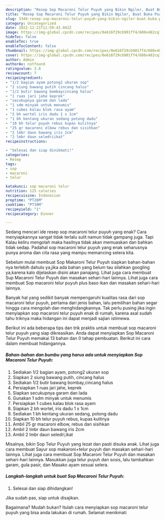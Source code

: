 ```yaml
---
description: "Resep Sop Macaroni Telur Puyuh yang Bikin Ngiler, Buat Buka Puasa Lezat"
title: "Resep Sop Macaroni Telur Puyuh yang Bikin Ngiler, Buat Buka Puasa Lezat"
slug: 3349-resep-sop-macaroni-telur-puyuh-yang-bikin-ngiler-buat-buka-puasa-lezat
category: Uncategorized
date: 2022-12-21T11:59:43.042Z
image: https://img-global.cpcdn.com/recipes/0e616f29cb901ff4/680x482cq70/sop-macaroni-telur-puyuh-foto-resep-utama.jpg
hideToc: false
enableToc: true
enableTocContent: false
thumbnail: https://img-global.cpcdn.com/recipes/0e616f29cb901ff4/680x482cq70/sop-macaroni-telur-puyuh-foto-resep-utama.jpg
cover: https://img-global.cpcdn.com/recipes/0e616f29cb901ff4/680x482cq70/sop-macaroni-telur-puyuh-foto-resep-utama.jpg
author: Admin
authorAv: notfound
ratingvalue: 3.8
reviewcount: 7
recipeingredient:
- "1/2 bagian ayam potong2 ukuran sop"
- "2 siung bawang putih cincang halus"
- "1/2 butir bawang bombaycincang halus"
- "1 ruas jari jahe keprek"
- "secukupnya garam dan lada"
- "1 sdm minyak untuk menumis"
- "1 cubes kalau blok rasa ayam"
- "2 bh wortel iris dadu 1 x 1cm"
- "1 bh kentang ukuran sedang potong dadu"
- "10 bh telur puyuh rebus kupas kulitnya"
- "25 gr macaroni elbow rebus dan sisihkan"
- "2 lmbr daun bawang iris 2cm"
- "2 lmbr daun seledriikat"
recipeinstructions:

- "Selesai dan siap dinikmati!"
categories:
- Resep
tags:
- sop
- macaroni
- telur

katakunci: sop macaroni telur 
nutrition: 125 calories
recipecuisine: Indonesian
preptime: "PT26M"
cooktime: "PT39M"
recipeyield: "1"
recipecategory: Dinner

---
```



Sedang mencari ide resep sop macaroni telur puyuh yang enak? Cara menyiapkannya sangat tidak terlalu sulit namun tidak gampang juga. Tapi Kalau keliru mengolah maka hasilnya tidak akan memuaskan dan bahkan tidak sedap. Padahal sop macaroni telur puyuh yang enak seharusnya punya aroma dan cita rasa yang mampu memancing selera kita.


Sebelum mulai membuat Sop Makaroni Telur Puyuh siapkan bahan-bahan nya terlebih dahulu ya,jika ada bahan yang belum tau silahkan googling ya,karena kalo dijelaskan disini akan panajang. Lihat juga cara membuat Sup Macaroni Telur Puyuh dan masakan sehari-hari lainnya. Lihat juga cara membuat Sop macaroni telur puyuh plus baso ikan dan masakan sehari-hari lainnya.

Banyak hal yang sedikit banyak mempengaruhi kualitas rasa dari sop macaroni telur puyuh, pertama dari jenis bahan, lalu pemilihan bahan segar hingga cara mengolah dan menghidangkannya. Tak perlu pusing jika ingin menyiapkan sop macaroni telur puyuh enak di rumah, karena asal sudah tahu triknya maka hidangan ini dapat menjadi sajian istimewa.


Berikut ini ada beberapa tips dan trik praktis untuk membuat sop macaroni telur puyuh yang siap dikreasikan. Anda dapat menyiapkan Sop Macaroni Telur Puyuh memakai 13 bahan dan 0 tahap pembuatan. Berikut ini cara dalam membuat hidangannya.

<!--inarticleads1-->

##### Bahan-bahan dan bumbu yang harus ada untuk menyiapkan Sop Macaroni Telur Puyuh:

1. Sediakan 1/2 bagian ayam, potong2 ukuran sop
1. Siapkan 2 siung bawang putih, cincang halus
1. Sediakan 1/2 butir bawang bombay,cincang halus
1. Persiapkan 1 ruas jari jahe, keprek
1. Siapkan secukupnya garam dan lada
1. Gunakan 1 sdm minyak untuk menumis
1. Persiapkan 1 cubes kalau blok rasa ayam
1. Siapkan 2 bh wortel, iris dadu 1 x 1cm
1. Sediakan 1 bh kentang ukuran sedang, potong dadu
1. Siapkan 10 bh telur puyuh rebus, kupas kulitnya
1. Ambil 25 gr macaroni elbow, rebus dan sisihkan
1. Ambil 2 lmbr daun bawang iris 2cm
1. Ambil 2 lmbr daun seledri,ikat


Misalnya, bikin Sop Telur Puyuh yang lezat dan pasti disuka anak. Lihat juga cara membuat Sayur sop makaroni+telur puyuh dan masakan sehari-hari lainnya. Lihat juga cara membuat Sop Macaroni Telur Puyuh dan masakan sehari-hari lainnya. Masukkan juga telur puyuh dan sosis, lalu tambahkan garam, gula pasir, dan Masako ayam sesuai selera. 

<!--inarticleads2-->

##### Langkah-langkah untuk buat Sop Macaroni Telur Puyuh:


1. Selesai dan siap dihidangkan!

Jika sudah pas, siap untuk disajikan. 

Bagaimana? Mudah bukan? Itulah cara menyiapkan sop macaroni telur puyuh yang bisa anda lakukan di rumah. Selamat menikmati
